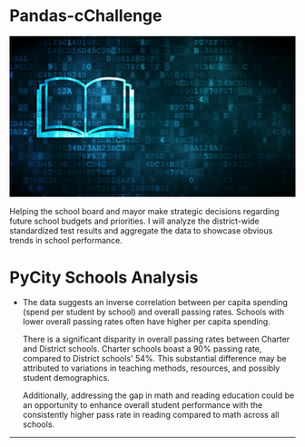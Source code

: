 # Pandas-cChallenge
![Alt text](Resources/education.png)

Helping the school board and mayor make strategic decisions regarding future school budgets and priorities. I will analyze the district-wide standardized test results and aggregate the data to showcase obvious trends in school performance.


# PyCity Schools Analysis

- The data suggests an inverse correlation between per capita spending (spend per student by school) and overall passing rates.  Schools with lower overall passing rates often have higher per capita spending. 

    There is a significant disparity in overall passing rates between Charter and District schools. Charter schools boast a 90% passing rate, compared to District schools' 54%. This substantial difference may be attributed to variations in teaching methods, resources, and possibly student demographics.

    Additionally, addressing the gap in math and reading education could be an opportunity to enhance overall student performance with the consistently higher pass rate in reading compared to math across all schools.
  
---